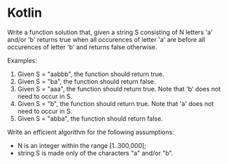# Kotlin

Write a function solution that, given a string S consisting of N letters 'a' and/or 'b' returns true when all occurences of letter 'a' are before all occurences of letter 'b' and returns false otherwise.

Examples:
1. Given S = "aabbb", the function should return true.
1. Given S = "ba", the function should return false.
1. Given S = "aaa", the function should return true. Note that 'b' does not need to occur in S.
1. Given S = "b", the function should return true. Note that 'a' does not need to occur in S.
1. Given S = "abba", the function should return false.

Write an efficient algorithm for the following assumptions:
- N is an integer within the range [1..300,000];
- string S is made only of the characters "a" and/or "b".
